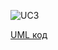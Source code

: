 ![UC3](http://www.plantuml.com/plantuml/proxy?idx=0&src=https://raw.githubusercontent.com/ip-85/System-Dynamics/tree/master/Doc/UMLDiagrams/scenarios/interviewer/Diagrams/UML/UC3.pu)

[UML код](https://github.com/ip-85/System-Dynamics/tree/master/Doc/UMLDiagrams/scenarios/interviewer/Diagrams/UML/UC3.pu)
